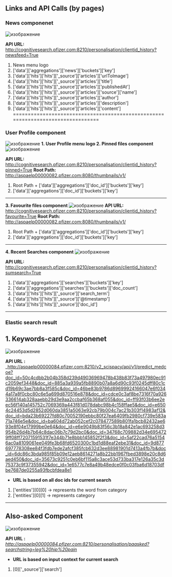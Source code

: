## Links and API Calls (by pages) 
### News componenet
![изображение](https://user-images.githubusercontent.com/40465973/82308432-72ff5100-99ca-11ea-852b-a69da3e23349.png)

**API URL:** http://cognitivesearch.pfizer.com:8210/personalisation/clientid_history?newsfeed=True

1. News menu logo
2. ['data']['aggregations']['news']['buckets']['key']
3. ['data']['hits']['hits']['_source']['articles']['urlToImage']
4. ['data']['hits']['hits']['_source']['articles']['title']
5. ['data']['hits']['hits']['_source']['articles']['publishedAt']
6. ['data']['hits']['hits']['_source']['articles']['source']['name']
7. ['data']['hits']['hits']['_source']['articles']['author']
8. ['data']['hits']['hits']['_source']['articles']['description']
9. ['data']['hits']['hits']['_source']['articles']['content']
================================================================================
### User Profile component

![изображение](https://user-images.githubusercontent.com/40465973/82318777-19eae980-99d9-11ea-9a98-89e8e1626f8d.png)
**1. User Profile menu logo
2. Pinned files component**
![изображение](https://user-images.githubusercontent.com/40465973/82320022-3ee05c00-99db-11ea-9c88-706b47fada97.png)

**API URL:** http://cognitivesearch.pfizer.com:8210/personalisation/clientid_history?pinned=True
**Root Path:** http://aspaelp00000082.pfizer.com:8080/thumbnails/v1/ 
1. Root Path + ['data']['aggregations']['doc_id']['buckets']['key']
2. ['data']['aggregations']['doc_id']['buckets']['key']
---------------------------------------------------------------------------------------
**3. Favourite files component**
![изображение](https://user-images.githubusercontent.com/40465973/82320146-764f0880-99db-11ea-878c-cf22d7f0ad71.png)
**API URL:** http://cognitivesearch.pfizer.com:8210/personalisation/clientid_history?favourite=True
**Root Path:** http://aspaelp00000082.pfizer.com:8080/thumbnails/v1/ 

1. Root Path  + ['data']['aggregations']['doc_id']['buckets']['key']
2. ['data']['aggregations']['doc_id']['buckets']['key']
---------------------------------------------------------------------------------------
**4. Recent Searches component**
![изображение](https://user-images.githubusercontent.com/40465973/82332708-65f45900-99ee-11ea-85ec-f00f261186f5.png)

**API URL:** http://cognitivesearch.pfizer.com:8210/personalisation/clientid_history?sumsearch=True
1. ['data']['aggregations']['searches']['buckets']['key']
2. ['data']['aggregations']['searches']['buckets']['doc_count']
3. ['data']['hits']['hits']['_source']['search_term']
4. ['data']['hits']['hits']['_source']['@timestamp']
5. ['data']['hits']['hits']['_source']['doc_id']

----------------------------------------------------------------------------------------
### Elastic search result

## 1. Keywords-card Componenet
![изображение](https://user-images.githubusercontent.com/40465973/87030850-e400ff00-c1ea-11ea-8340-bc7c3e25d6b7.png)

**API URL :**  _http://aspaelp00000084.pfizer.com:8210/v2_scispacy/api/v1/predict_medcoe?doc_id=50c4cdbb2b04b358d239d49036969478b438b83f73a497980ec91c2059ef3448&doc_id=885a3a939a5fb8890b07a8a6d90c93f0245dff80c1cd19b69c3ae7bb8a3f585c&doc_id=46be83b9786d89699924166047e6f0344a17a8f0cbc80c6e5a699d870516e878&doc_id=cdce0c3af8be7316f70a926336614ab328aaebb29d3e9aa2ccbaf65b368af055&doc_id=ff93f03b6ee2eec56f140a145752c7069369a443f81d078dabc98b4c158ffae5&doc_id=e6504c24453d5d2852d060da3851a5063e92cb79b004c7ac21b303f14983af12&doc_id=bda23b69227fd80c70052190ebbc80f27ea6409fb2980cf739e583a71a746e5e&doc_id=ba604d72ab052cef2c078477589b801fa1bcb82432ae693e8f04e17999be0e64&doc_id=e6e9049b83f56c3b18a842e1ac693258d3954b26d4b7b64c8dac06b7c79d2bc0&doc_id=34768c709882d34e6954729ff08ff72071591531f7e344b71e8bbb145852f2f3&doc_id=5af22cad76a51546ac0a8109061ee049fe3b68fd6520300c1bd1d88eaf2ebe31&doc_id=9d877697778308ee84f3fdb7ede2afcf385fcb632d3ee88981901d7413a4fb7b&doc_id=6dc86c3bda985f85b09e12aeb8614271a8b22bb1967fbed3898e20c8d6aed450&doc_id=35673c9251c0eb6bf115a8c3ace53d733ba317e126a35c3d75373c9f37355942&doc_id=1e6577c7e8a49b48edce0f0c03fba6d18703dfbe7687de0255a93fbcbfdea8e1

- **URL is based on all doc ids for current search**
1. ['entities'][0][0]  -> represents the word from category
2. ['entities'][0][1] -> represents category

----------------------------------------------------------------------------------------------
## Also-asked Component

![изображение](https://user-images.githubusercontent.com/40465973/87032216-ee23fd00-c1ec-11ea-9a50-110f94674aed.png)

**API URL :**  _http://aspaelp00000084.pfizer.com:8210/personalisation/paasked?searchstring=leg%20hip%20pain_

- **URL is based on input context for current search**

1. [0]['_source']['search']
